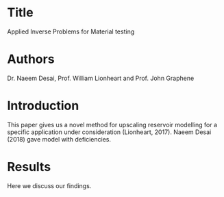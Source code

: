 # Title 
Applied Inverse Problems for Material testing

# Authors  
Dr. Naeem Desai, Prof. William Lionheart and Prof. John Graphene

# Introduction
This paper gives us a novel method for upscaling reservoir modelling for a specific application under consideration (Lionheart, 2017). Naeem Desai (2018) gave model with deficiencies.

# Results
Here we discuss our findings.


